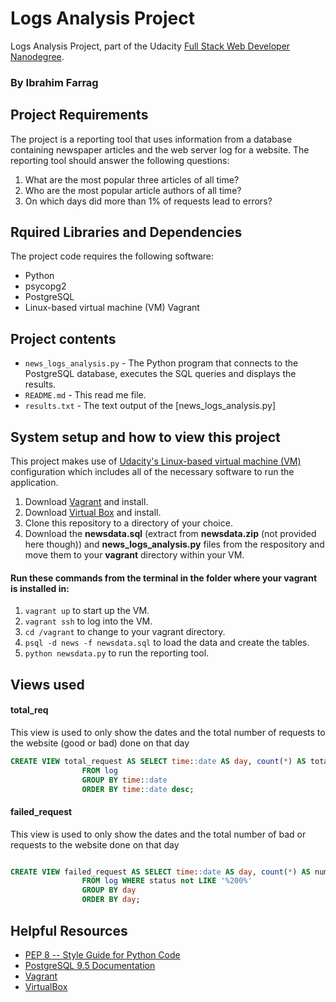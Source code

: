 # Logs Analysis Project
Logs Analysis Project, part of the Udacity [Full Stack Web Developer Nanodegree](https://www.udacity.com/course/full-stack-web-developer-nanodegree--nd004).
### By Ibrahim Farrag

## Project Requirements
The project is a reporting tool that uses information from a database containing newspaper articles and the web server log for a website. The reporting tool should answer the following questions:

1. What are the most popular three articles of all time?
2. Who are the most popular article authors of all time?
3. On which days did more than 1% of requests lead to errors?

## Rquired Libraries and Dependencies
The project code requires the following software:

* Python
* psycopg2
* PostgreSQL
* Linux-based virtual machine (VM) Vagrant

## Project contents

* `news_logs_analysis.py` - The Python program that connects to the PostgreSQL database, executes the SQL queries and displays the results.
* `README.md` - This read me file.
* `results.txt` - The text output of the [news_logs_analysis.py]

## System setup and how to view this project
This project makes use of [Udacity's Linux-based virtual machine (VM)](https://s3.amazonaws.com/video.udacity-data.com/topher/2018/April/5acfbfa3_fsnd-virtual-machine/fsnd-virtual-machine.zip) configuration which includes all of the necessary software to run the application.
1. Download [Vagrant](https://www.vagrantup.com/) and install.
2. Download [Virtual Box](https://www.virtualbox.org/) and install. 
3. Clone this repository to a directory of your choice.
4. Download the **newsdata.sql** (extract from **newsdata.zip** (not provided here though)) and **news_logs_analysis.py** files from the respository and move them to your **vagrant** directory within your VM.

#### Run these commands from the terminal in the folder where your vagrant is installed in: 
1. ```vagrant up``` to start up the VM.
2. ```vagrant ssh``` to log into the VM.
3. ```cd /vagrant``` to change to your vagrant directory.
4. ```psql -d news -f newsdata.sql``` to load the data and create the tables.
5. ```python newsdata.py``` to run the reporting tool.

## Views used

#### total_req
This view is used to only show the dates and the total number of requests to the website (good or bad) done on that day 

````sql
CREATE VIEW total_request AS SELECT time::date AS day, count(*) AS total_req
                FROM log
                GROUP BY time::date
                ORDER BY time::date desc;

````

#### failed_request
This view is used to only show the dates and the total number of bad or requests to the website done on that day 

````sql 

CREATE VIEW failed_request AS SELECT time::date AS day, count(*) AS num_failed_req
                FROM log WHERE status not LIKE '%200%'
                GROUP BY day
                ORDER BY day;

````


## Helpful Resources
* [PEP 8 -- Style Guide for Python Code](https://www.python.org/dev/peps/pep-0008/)
* [PostgreSQL 9.5 Documentation](https://www.postgresql.org/docs/9.5/static/index.html)
* [Vagrant](https://www.vagrantup.com/downloads)
* [VirtualBox](https://www.virtualbox.org/wiki/Downloads)
